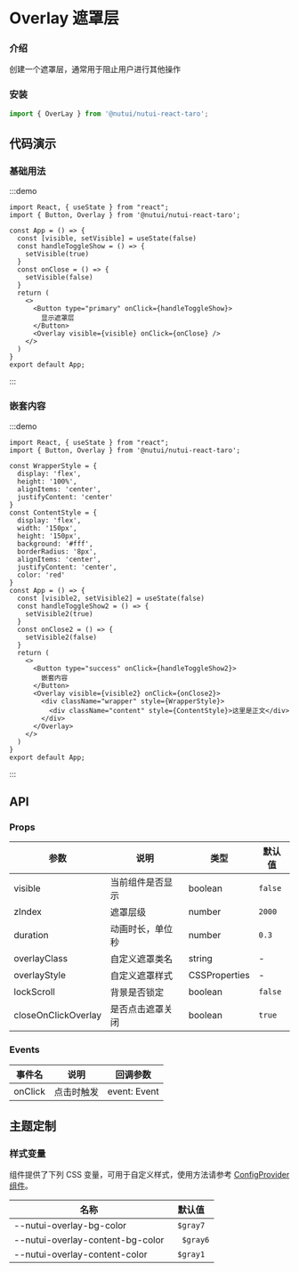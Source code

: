 # Overlay 遮罩层

### 介绍

创建一个遮罩层，通常用于阻止用户进行其他操作

### 安装


``` ts
import { OverLay } from '@nutui/nutui-react-taro';
```

## 代码演示

### 基础用法

:::demo
```tsx
import React, { useState } from "react";
import { Button, Overlay } from '@nutui/nutui-react-taro';

const App = () => {
  const [visible, setVisible] = useState(false)
  const handleToggleShow = () => {
    setVisible(true)
  }
  const onClose = () => {
    setVisible(false)
  }
  return (
    <>
      <Button type="primary" onClick={handleToggleShow}>
        显示遮罩层
      </Button>
      <Overlay visible={visible} onClick={onClose} />
    </>
  )
}
export default App;
```
:::

### 嵌套内容

:::demo
```tsx
import React, { useState } from "react";
import { Button, Overlay } from '@nutui/nutui-react-taro';

const WrapperStyle = {
  display: 'flex',
  height: '100%',
  alignItems: 'center',
  justifyContent: 'center'
}
const ContentStyle = {
  display: 'flex',
  width: '150px',
  height: '150px',
  background: '#fff',
  borderRadius: '8px',
  alignItems: 'center',
  justifyContent: 'center',
  color: 'red'
}
const App = () => {
  const [visible2, setVisible2] = useState(false)
  const handleToggleShow2 = () => {
    setVisible2(true)
  }
  const onClose2 = () => {
    setVisible2(false)
  }
  return (
    <>
      <Button type="success" onClick={handleToggleShow2}>
        嵌套内容
      </Button>
      <Overlay visible={visible2} onClick={onClose2}>
        <div className="wrapper" style={WrapperStyle}>
          <div className="content" style={ContentStyle}>这里是正文</div>
        </div>
      </Overlay>
    </>
  )
}
export default App;
```
:::

## API

### Props

| 参数                   | 说明             | 类型           | 默认值 |
| ---------------------- | ---------------- | -------------- | ------ |
| visible                   | 当前组件是否显示 | boolean        | `false`  |
| zIndex                | 遮罩层级         | number | `2000`   |
| duration               | 动画时长，单位秒 | number | `0.3`    |
| overlayClass          | 自定义遮罩类名   | string         | -      |
| overlayStyle          | 自定义遮罩样式   | CSSProperties  | -      |
| lockScroll          | 背景是否锁定   | boolean  | `false`     |
| closeOnClickOverlay | 是否点击遮罩关闭 | boolean        | `true`   |

### Events

| 事件名 | 说明       | 回调参数     |
| ------ | ---------- | ------------ |
| onClick  | 点击时触发 | event: Event |


## 主题定制

### 样式变量

组件提供了下列 CSS 变量，可用于自定义样式，使用方法请参考 [ConfigProvider 组件](#/zh-CN/component/configprovider)。

| 名称 | 默认值 |
| --- | --- |
| --nutui-overlay-bg-color | ` $gray7` |
| --nutui-overlay-content-bg-color | `  $gray6` |
| --nutui-overlay-content-color | ` $gray1` |
